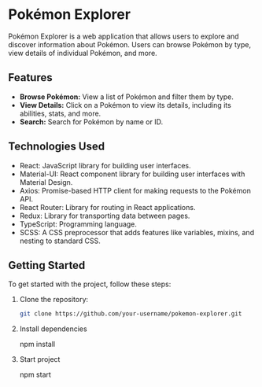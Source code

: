 # Pokémon Explorer

Pokémon Explorer is a web application that allows users to explore and discover information about Pokémon. Users can browse Pokémon by type, view details of individual Pokémon, and more.

## Features

- **Browse Pokémon:** View a list of Pokémon and filter them by type.
- **View Details:** Click on a Pokémon to view its details, including its abilities, stats, and more.
- **Search:** Search for Pokémon by name or ID.

## Technologies Used

- React: JavaScript library for building user interfaces.
- Material-UI: React component library for building user interfaces with Material Design.
- Axios: Promise-based HTTP client for making requests to the Pokémon API.
- React Router: Library for routing in React applications.
- Redux: Library for transporting data between pages.
- TypeScript: Programming language.
- SCSS: A CSS preprocessor that adds features like variables, mixins, and nesting to standard CSS. 

## Getting Started

To get started with the project, follow these steps:

1. Clone the repository:

   ```bash
   git clone https://github.com/your-username/pokemon-explorer.git

2. Install dependencies

   npm install

3. Start project

   npm start
